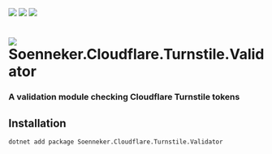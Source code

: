[![](https://img.shields.io/nuget/v/soenneker.cloudflare.turnstile.validator.svg?style=for-the-badge)](https://www.nuget.org/packages/soenneker.cloudflare.turnstile.validator/)
[![](https://img.shields.io/github/actions/workflow/status/soenneker/soenneker.cloudflare.turnstile.validator/publish-package.yml?style=for-the-badge)](https://github.com/soenneker/soenneker.cloudflare.turnstile.validator/actions/workflows/publish-package.yml)
[![](https://img.shields.io/nuget/dt/soenneker.cloudflare.turnstile.validator.svg?style=for-the-badge)](https://www.nuget.org/packages/soenneker.cloudflare.turnstile.validator/)

# ![](https://user-images.githubusercontent.com/4441470/224455560-91ed3ee7-f510-4041-a8d2-3fc093025112.png) Soenneker.Cloudflare.Turnstile.Validator
### A validation module checking Cloudflare Turnstile tokens

## Installation

```
dotnet add package Soenneker.Cloudflare.Turnstile.Validator
```

